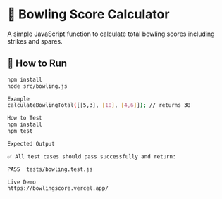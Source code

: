 # 🎳 Bowling Score Calculator

A simple JavaScript function to calculate total bowling scores including strikes and spares.

## 🚀 How to Run
```bash
npm install
node src/bowling.js

Example
calculateBowlingTotal([[5,3], [10], [4,6]]); // returns 38

How to Test
npm install
npm test

Expected Output

✅ All test cases should pass successfully and return:

PASS  tests/bowling.test.js

Live Demo
https://bowlingscore.vercel.app/

